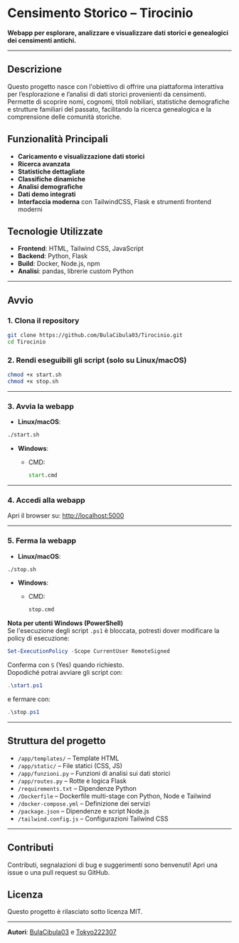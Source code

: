 # Censimento Storico – Tirocinio

**Webapp per esplorare, analizzare e visualizzare dati storici e genealogici dei censimenti antichi.**

---

## Descrizione

Questo progetto nasce con l'obiettivo di offrire una piattaforma interattiva per l’esplorazione e l’analisi di dati storici provenienti da censimenti. Permette di scoprire nomi, cognomi, titoli nobiliari, statistiche demografiche e strutture familiari del passato, facilitando la ricerca genealogica e la comprensione delle comunità storiche.

## Funzionalità Principali

- **Caricamento e visualizzazione dati storici**
- **Ricerca avanzata**
- **Statistiche dettagliate**
- **Classifiche dinamiche**
- **Analisi demografiche**
- **Dati demo integrati**
- **Interfaccia moderna** con TailwindCSS, Flask e strumenti frontend moderni

## Tecnologie Utilizzate

- **Frontend**: HTML, Tailwind CSS, JavaScript
- **Backend**: Python, Flask
- **Build**: Docker, Node.js, npm
- **Analisi**: pandas, librerie custom Python

---

## Avvio

### 1. Clona il repository

```bash
git clone https://github.com/BulaCibula03/Tirocinio.git
cd Tirocinio
```

### 2. Rendi eseguibili gli script (solo su Linux/macOS)

```bash
chmod +x start.sh
chmod +x stop.sh
```

---

### 3. Avvia la webapp

- **Linux/macOS**:

```bash
./start.sh
```

- **Windows**:

    - CMD:
      ```cmd
      start.cmd
      ```

---

### 4. Accedi alla webapp

Apri il browser su: [http://localhost:5000](http://localhost:5000)

---

### 5. Ferma la webapp

- **Linux/macOS**:

```bash
./stop.sh
```

- **Windows**:

    - CMD:
      ```cmd
      stop.cmd
      ```


**Nota per utenti Windows (PowerShell)**  
Se l'esecuzione degli script `.ps1` è bloccata, potresti dover modificare la policy di esecuzione:

```powershell
Set-ExecutionPolicy -Scope CurrentUser RemoteSigned
```

Conferma con `S` (Yes) quando richiesto.  
Dopodiché potrai avviare gli script con:

```powershell
.\start.ps1
```
e fermare con:
```powershell
.\stop.ps1
```

---

## Struttura del progetto

- `/app/templates/` – Template HTML
- `/app/static/` – File statici (CSS, JS)
- `/app/funzioni.py` – Funzioni di analisi sui dati storici
- `/app/routes.py` – Rotte e logica Flask
- `/requirements.txt` – Dipendenze Python
- `/Dockerfile` – Dockerfile multi-stage con Python, Node e Tailwind
- `/docker-compose.yml` – Definizione dei servizi
- `/package.json` – Dipendenze e script Node.js
- `/tailwind.config.js` – Configurazioni Tailwind CSS

---

## Contributi

Contributi, segnalazioni di bug e suggerimenti sono benvenuti! Apri una issue o una pull request su GitHub.

## Licenza

Questo progetto è rilasciato sotto licenza MIT.

---

**Autori**: [BulaCibula03](https://github.com/BulaCibula03) e [Tokyo222307](https://github.com/Tokyo222307)
